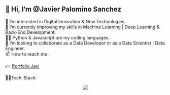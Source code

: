 ## 👋 Hi, I’m @Javier Palomino Sanchez


 👀 I’m interested in Digital Innovation & New Technologies.</br>
 🌱 I’m currently improving my skills in Machine Learning | Deep Learning & Back-End Development.</br>
 👨‍💻 Python & Javascript are my coding languages.</br>
 💞️ I’m looking to collaborate as a Data Developer or as a Data Scientist | Data Engineer.</br>
 📫 How to reach me :

   👉 [Portfolio Javi](https://jpsanchez.netlify.app "Javi Full-Stack Developer")
        
  👨‍🏭Tech-Stack:
  
  <p align="center">
  <a href="https://skillicons.dev">
    <img src="https://skillicons.dev/icons?i=git,js,html,css,py,bash,express,figma,firebase,react,nodejs,mongodb" />
  </a>
</p>
  

        
